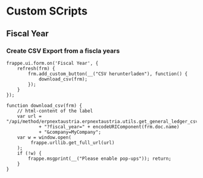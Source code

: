 # Custom SCripts
## Fiscal Year
### Create CSV Export from a fiscla years

    frappe.ui.form.on('Fiscal Year', {
        refresh(frm) {
            frm.add_custom_button(__("CSV herunterladen"), function() {
                download_csv(frm);
            });
        }
    });

    function download_csv(frm) {
        // html-content of the label
        var url = "/api/method/erpnextaustria.erpnextaustria.utils.get_general_ledger_csv"  
                + "?fiscal_year=" + encodeURIComponent(frm.doc.name)
                + "&company=MyCompany";
        var w = window.open(
             frappe.urllib.get_full_url(url)
        );
        if (!w) {
            frappe.msgprint(__("Please enable pop-ups")); return;
        }
    }
